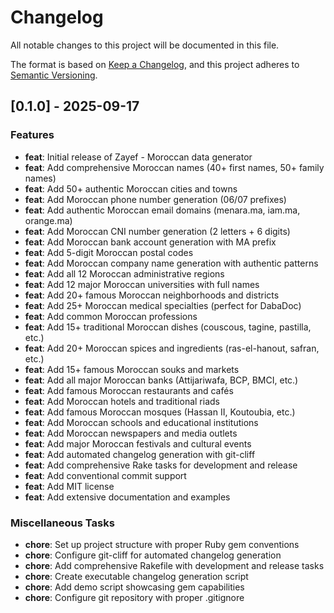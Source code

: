 # Changelog

All notable changes to this project will be documented in this file.

The format is based on [Keep a Changelog](https://keepachangelog.com/en/1.0.0/),
and this project adheres to [Semantic Versioning](https://semver.org/spec/v2.0.0.html).

## [0.1.0] - 2025-09-17

### Features
- **feat**: Initial release of Zayef - Moroccan data generator
- **feat**: Add comprehensive Moroccan names (40+ first names, 50+ family names)
- **feat**: Add 50+ authentic Moroccan cities and towns
- **feat**: Add Moroccan phone number generation (06/07 prefixes)
- **feat**: Add authentic Moroccan email domains (menara.ma, iam.ma, orange.ma)
- **feat**: Add Moroccan CNI number generation (2 letters + 6 digits)
- **feat**: Add Moroccan bank account generation with MA prefix
- **feat**: Add 5-digit Moroccan postal codes
- **feat**: Add Moroccan company name generation with authentic patterns
- **feat**: Add all 12 Moroccan administrative regions
- **feat**: Add 12 major Moroccan universities with full names
- **feat**: Add 20+ famous Moroccan neighborhoods and districts
- **feat**: Add 25+ Moroccan medical specialties (perfect for DabaDoc)
- **feat**: Add common Moroccan professions
- **feat**: Add 15+ traditional Moroccan dishes (couscous, tagine, pastilla, etc.)
- **feat**: Add 20+ Moroccan spices and ingredients (ras-el-hanout, safran, etc.)
- **feat**: Add 15+ famous Moroccan souks and markets
- **feat**: Add all major Moroccan banks (Attijariwafa, BCP, BMCI, etc.)
- **feat**: Add famous Moroccan restaurants and cafés
- **feat**: Add Moroccan hotels and traditional riads
- **feat**: Add famous Moroccan mosques (Hassan II, Koutoubia, etc.)
- **feat**: Add Moroccan schools and educational institutions
- **feat**: Add Moroccan newspapers and media outlets
- **feat**: Add major Moroccan festivals and cultural events
- **feat**: Add automated changelog generation with git-cliff
- **feat**: Add comprehensive Rake tasks for development and release
- **feat**: Add conventional commit support
- **feat**: Add MIT license
- **feat**: Add extensive documentation and examples

### Miscellaneous Tasks
- **chore**: Set up project structure with proper Ruby gem conventions
- **chore**: Configure git-cliff for automated changelog generation
- **chore**: Add comprehensive Rakefile with development and release tasks
- **chore**: Create executable changelog generation script
- **chore**: Add demo script showcasing gem capabilities
- **chore**: Configure git repository with proper .gitignore

